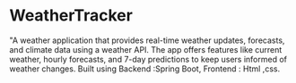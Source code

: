 # WeatherTracker
"A weather application that provides real-time weather updates, forecasts, and climate data using a weather API. The app offers features like current weather, hourly forecasts, and 7-day predictions to keep users informed of weather changes. Built using Backend :Spring Boot, Frontend : Html ,css.  
